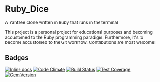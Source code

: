 # Ruby_Dice
A Yahtzee clone written in Ruby that runs in the terminal

This project is a personal project for educational purposes and becoming accustomed to the Ruby programming paradigm. Furthermore, it's to become accustomed to the Git workflow. Contributions are most welcome!
## Badges
[![Inline docs](http://inch-ci.org/github/martimatix/Ruby-Dice.svg?branch=master)](http://inch-ci.org/github/martimatix/Ruby-Dice)
[![Code Climate](https://codeclimate.com/github/martimatix/Ruby-Dice/badges/gpa.svg)](https://codeclimate.com/github/martimatix/Ruby-Dice)
[![Build Status](https://travis-ci.org/martimatix/Ruby-Dice.svg)](https://travis-ci.org/martimatix/Ruby-Dice)
[![Test Coverage](https://codeclimate.com/github/martimatix/Ruby-Dice/badges/coverage.svg)](https://codeclimate.com/github/martimatix/Ruby-Dice)
[![Gem Version](https://badge.fury.io/rb/Ruby_Dice.svg)](http://badge.fury.io/rb/Ruby_Dice)
